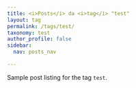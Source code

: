 ```yaml
---
title: <i>Posts</i> da <i>tag</i> "test"
layout: tag
permalink: /tags/test/
taxonomy: test
author_profile: false
sidebar:
  nav: posts_nav

---
```


Sample post listing for the tag `test`.
